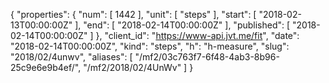 {
  "properties": {
    "num": [
      1442
    ],
    "unit": [
      "steps"
    ],
    "start": [
      "2018-02-13T00:00:00Z"
    ],
    "end": [
      "2018-02-14T00:00:00Z"
    ],
    "published": [
      "2018-02-14T00:00:00Z"
    ]
  },
  "client_id": "https://www-api.jvt.me/fit",
  "date": "2018-02-14T00:00:00Z",
  "kind": "steps",
  "h": "h-measure",
  "slug": "2018/02/4unwv",
  "aliases": [
    "/mf2/03c763f7-6f48-4ab3-8b96-25c9e6e9b4ef/",
    "/mf2/2018/02/4UnWv"
  ]
}
